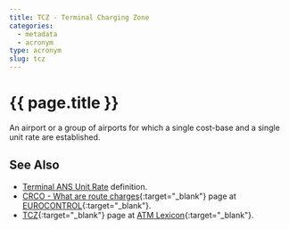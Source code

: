 ```yaml
---
title: TCZ - Terminal Charging Zone
categories:
  - metadata
  - acronym
type: acronym
slug: tcz
---
```

# {{ page.title }}

An airport or a group of airports for which a single cost-base
and a single unit rate are established.

## See Also

* [Terminal ANS Unit Rate][tur] definition.
* [CRCO - What are route charges][rcECTRL]{:target="_blank"} page at [EUROCONTROL][ectrl]{:target="_blank"}.
* [TCZ][tczLEXI]{:target="_blank"} page at [ATM Lexicon][lexi]{:target="_blank"}.

[tczLEXI]: <https://ext.eurocontrol.int/lexicon/index.php/Terminal_charging_zone> "TCZ - ATM Lexicon"
[rcECTRL]: <http://www.eurocontrol.int/articles/what-are-route-charges> "What are route charges - EUROCONTROL"
[lexi]: <https://ext.eurocontrol.int/lexicon/index.php/Main_Page> "ATM Lexicon"
[ectrl]: <https://www.eurocontrol.int/> "EUROCONTROL"
[tur]: <{{ "/references/definition/terminal-ans-unit-rate.html" | prepend: site.baseurl | prepend: site.url }}> "Terminal ANS Unit Rate definition"
